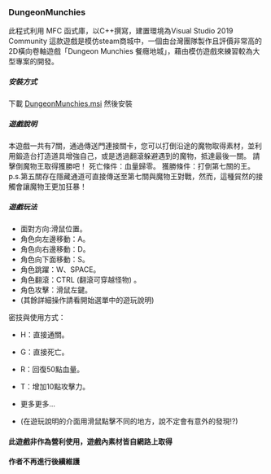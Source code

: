 ### DungeonMunchies
此程式利用 MFC 函式庫，以C++撰寫，建置環境為Visual Studio 2019 Community
這款遊戲是模仿steam商城中，一個由台灣團隊製作且評價非常高的2D橫向卷軸遊戲「Dungeon Munchies 餐癮地城」，藉由模仿遊戲來練習較為大型專案的開發。

##### 安裝方式

下載 [DungeonMunchies.msi](https://github.com/NTUTShawn/OOPL_project/blob/main/DungeonMunchies.msi) 然後安裝

##### 遊戲說明

本遊戲一共有7關，通過傳送門連接關卡，您可以打倒沿途的魔物取得素材，並利用鍛造台打造道具增強自己，或是透過翻滾躲避遇到的魔物，抵達最後一關。
請擊倒魔物王取得獲勝吧！
死亡條件：血量歸零。
獲勝條件：打倒第七關的王。
p.s.第五關存在隱藏通道可直接傳送至第七關與魔物王對戰，然而，這種貿然的接觸會讓魔物王更加狂暴！

##### 遊戲玩法

- 面對方向:滑鼠位置。
- 角色向左邊移動：A。
- 角色向右邊移動：D。
- 角色向下面移動：S。
- 角色跳躍：W、SPACE。
- 角色翻滾：CTRL (翻滾可穿越怪物) 。
- 角色攻擊：滑鼠左鍵。
- (其餘詳細操作請看開始選單中的遊玩說明)


密技與使用方式： 

- H：直接通關。

- G：直接死亡。

- R：回復50點血量。

- T：增加10點攻擊力。

- 更多更多...

- (在遊玩說明的介面用滑鼠點擊不同的地方，說不定會有意外的發現!?)


#### 此遊戲非作為營利使用，遊戲內素材皆自網路上取得

#### 作者不再進行後續維護
